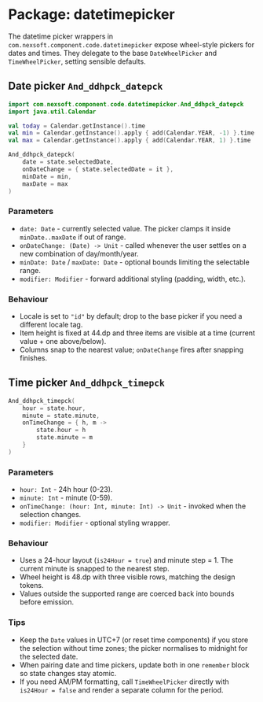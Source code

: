 # Package: datetimepicker

The datetime picker wrappers in `com.nexsoft.component.code.datetimepicker` expose wheel-style pickers for dates and times. They delegate to the base `DateWheelPicker` and `TimeWheelPicker`, setting sensible defaults.

## Date picker `And_ddhpck_datepck`
```kotlin
import com.nexsoft.component.code.datetimepicker.And_ddhpck_datepck
import java.util.Calendar

val today = Calendar.getInstance().time
val min = Calendar.getInstance().apply { add(Calendar.YEAR, -1) }.time
val max = Calendar.getInstance().apply { add(Calendar.YEAR, 1) }.time

And_ddhpck_datepck(
    date = state.selectedDate,
    onDateChange = { state.selectedDate = it },
    minDate = min,
    maxDate = max
)
```

### Parameters
- `date: Date` - currently selected value. The picker clamps it inside `minDate..maxDate` if out of range.
- `onDateChange: (Date) -> Unit` - called whenever the user settles on a new combination of day/month/year.
- `minDate: Date` / `maxDate: Date` - optional bounds limiting the selectable range.
- `modifier: Modifier` - forward additional styling (padding, width, etc.).

### Behaviour
- Locale is set to `"id"` by default; drop to the base picker if you need a different locale tag.
- Item height is fixed at 44.dp and three items are visible at a time (current value + one above/below).
- Columns snap to the nearest value; `onDateChange` fires after snapping finishes.

## Time picker `And_ddhpck_timepck`
```kotlin
And_ddhpck_timepck(
    hour = state.hour,
    minute = state.minute,
    onTimeChange = { h, m ->
        state.hour = h
        state.minute = m
    }
)
```

### Parameters
- `hour: Int` - 24h hour (0-23).
- `minute: Int` - minute (0-59).
- `onTimeChange: (hour: Int, minute: Int) -> Unit` - invoked when the selection changes.
- `modifier: Modifier` - optional styling wrapper.

### Behaviour
- Uses a 24-hour layout (`is24Hour = true`) and minute step = 1. The current minute is snapped to the nearest step.
- Wheel height is 48.dp with three visible rows, matching the design tokens.
- Values outside the supported range are coerced back into bounds before emission.

### Tips
- Keep the `Date` values in UTC+7 (or reset time components) if you store the selection without time zones; the picker normalises to midnight for the selected date.
- When pairing date and time pickers, update both in one `remember` block so state changes stay atomic.
- If you need AM/PM formatting, call `TimeWheelPicker` directly with `is24Hour = false` and render a separate column for the period.
